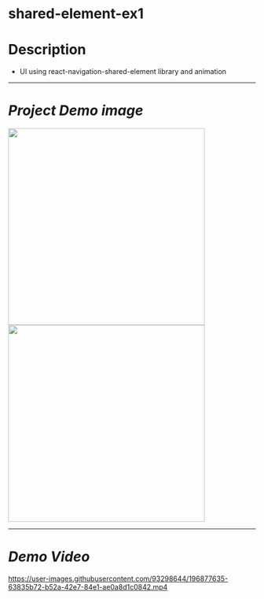 # shared-element-ex1

# **Description**
- UI using react-navigation-shared-element library and animation

-----------------------------------------------------

# *Project Demo image*

<img src="https://firebasestorage.googleapis.com/v0/b/fir-lab-cd9ee.appspot.com/o/sample_project%2FScreenshot_1683291703.png?alt=media&token=53cbf909-6997-47c0-939f-a33c20dfd852" width="400" height="auto"/>
<img src="https://firebasestorage.googleapis.com/v0/b/fir-lab-cd9ee.appspot.com/o/sample_project%2FScreenshot_1683291754.png?alt=media&token=bfb5b770-8ac7-4e55-9f57-79adc419cd54" width="400" height="auto"/>

-------------------------------------------------------

# *Demo Video*
https://user-images.githubusercontent.com/93298644/196877635-63835b72-b52a-42e7-84e1-ae0a8d1c0842.mp4

